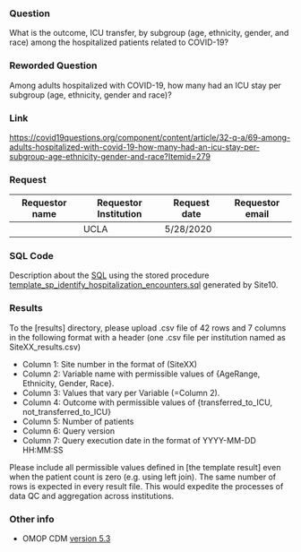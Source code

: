 ### Question
What is the outcome, ICU transfer, by subgroup (age, ethnicity, gender, and race) among the hospitalized patients related to COVID-19?

### Reworded Question
Among adults hospitalized with COVID-19, how many had an ICU stay per subgroup (age, ethnicity, gender and race)?

### Link
https://covid19questions.org/component/content/article/32-q-a/69-among-adults-hospitalized-with-covid-19-how-many-had-an-icu-stay-per-subgroup-age-ethnicity-gender-and-race?Itemid=279

### Request
| Requestor name | Requestor Institution| Request date | Requestor email        |
|----------------|----------------------|--------------|------------------------|
|    | UCLA                 | 5/28/2020    |  |

### SQL Code
Description about the [SQL](sql/template_query.sql) using the stored procedure [template_sp_identify_hospitalization_encounters.sql](https://github.com/DBMI/R2D2-Public/blob/master/Question_0000/sql/template_sp_identify_hospitalization_encounters.sql) generated by Site10.

### Results
To the [results] directory, please upload .csv file of 42 rows and 7 columns in the following format with a header (one .csv file per institution named as SiteXX_results.csv)
  * Column 1: Site number in the format of (SiteXX)
  * Column 2: Variable name with permissible values of {AgeRange, Ethnicity, Gender, Race}.
  * Column 3: Values that vary per Variable (=Column 2).
  * Column 4: Outcome with permissible values of {transferred_to_ICU, not_transferred_to_ICU}
  * Column 5: Number of patients
  * Column 6: Query version
  * Column 7: Query execution date in the format of YYYY-MM-DD HH:MM:SS

Please include all permissible values defined in [the template result] even when the patient count is zero (e.g. using left join). The same number of rows is expected in every result file. This would expedite the processes of data QC and aggregation across institutions.

### Other info
  * OMOP CDM [version 5.3](https://github.com/OHDSI/CommonDataModel/releases/tag/v5.3.1)
